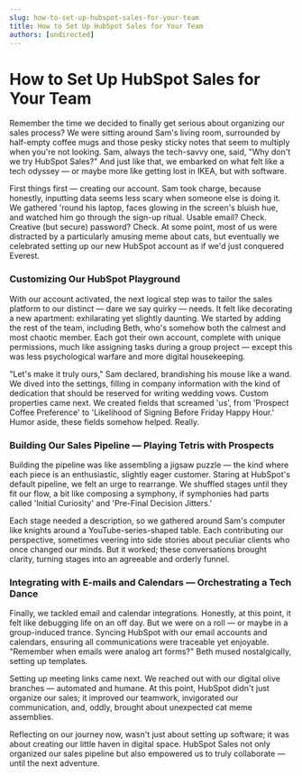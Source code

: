 ```yaml
---
slug: how-to-set-up-hubspot-sales-for-your-team
title: How to Set Up HubSpot Sales for Your Team
authors: [undirected]
---
```


# How to Set Up HubSpot Sales for Your Team

Remember the time we decided to finally get serious about organizing our sales process? We were sitting around Sam's living room, surrounded by half-empty coffee mugs and those pesky sticky notes that seem to multiply when you're not looking. Sam, always the tech-savvy one, said, "Why don't we try HubSpot Sales?" And just like that, we embarked on what felt like a tech odyssey — or maybe more like getting lost in IKEA, but with software.

First things first — creating our account. Sam took charge, because honestly, inputting data seems less scary when someone else is doing it. We gathered 'round his laptop, faces glowing in the screen's bluish hue, and watched him go through the sign-up ritual. Usable email? Check. Creative (but secure) password? Check. At some point, most of us were distracted by a particularly amusing meme about cats, but eventually we celebrated setting up our new HubSpot account as if we'd just conquered Everest.

### Customizing Our HubSpot Playground

With our account activated, the next logical step was to tailor the sales platform to our distinct — dare we say quirky — needs. It felt like decorating a new apartment: exhilarating yet slightly daunting. We started by adding the rest of the team, including Beth, who's somehow both the calmest and most chaotic member. Each got their own account, complete with unique permissions, much like assigning tasks during a group project — except this was less psychological warfare and more digital housekeeping.

"Let's make it truly ours," Sam declared, brandishing his mouse like a wand. We dived into the settings, filling in company information with the kind of dedication that should be reserved for writing wedding vows. Custom properties came next. We created fields that screamed 'us', from 'Prospect Coffee Preference' to 'Likelihood of Signing Before Friday Happy Hour.' Humor aside, these fields somehow helped. Really.

### Building Our Sales Pipeline — Playing Tetris with Prospects

Building the pipeline was like assembling a jigsaw puzzle — the kind where each piece is an enthusiastic, slightly eager customer. Staring at HubSpot's default pipeline, we felt an urge to rearrange. We shuffled stages until they fit our flow, a bit like composing a symphony, if symphonies had parts called 'Initial Curiosity' and 'Pre-Final Decision Jitters.'

Each stage needed a description, so we gathered around Sam's computer like knights around a YouTube-series-shaped table. Each contributing our perspective, sometimes veering into side stories about peculiar clients who once changed our minds. But it worked; these conversations brought clarity, turning stages into an agreeable and orderly funnel.

### Integrating with E-mails and Calendars — Orchestrating a Tech Dance

Finally, we tackled email and calendar integrations. Honestly, at this point, it felt like debugging life on an off day. But we were on a roll — or maybe in a group-induced trance. Syncing HubSpot with our email accounts and calendars, ensuring all communications were traceable yet enjoyable. "Remember when emails were analog art forms?" Beth mused nostalgically, setting up templates.

Setting up meeting links came next. We reached out with our digital olive branches — automated and humane. At this point, HubSpot didn't just organize our sales; it improved our teamwork, invigorated our communication, and, oddly, brought about unexpected cat meme assemblies. 

Reflecting on our journey now, wasn't just about setting up software; it was about creating our little haven in digital space. HubSpot Sales not only organized our sales pipeline but also empowered us to truly collaborate — until the next adventure.